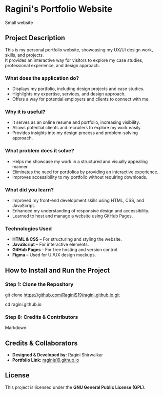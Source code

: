 # Ragini's Portfolio Website
Small website

## Project Description
This is my personal portfolio website, showcasing my UX/UI design work, skills, and projects.  
It provides an interactive way for visitors to explore my case studies, professional experience, and design approach.


### What does the application do?
- Displays my portfolio, including design projects and case studies.
- Highlights my expertise, services, and design approach.
- Offers a way for potential employers and clients to connect with me.

### Why it is useful?
- It serves as an online resume and portfolio, increasing visibility.
- Allows potential clients and recruiters to explore my work easily.
- Provides insights into my design process and problem-solving approach.

### What problem does it solve?
- Helps me showcase my work in a structured and visually appealing manner.
- Eliminates the need for portfolios by providing an interactive experience.
- Improves accessibility to my portfolio without requiring downloads.

### What did you learn?
- Improved my front-end development skills using HTML, CSS, and JavaScript.
- Enhanced my understanding of responsive design and accessibility.
- Learned to host and manage a website using GitHub Pages.

### Technologies Used
- **HTML & CSS** – For structuring and styling the website.
- **JavaScript** – For interactive elements.
- **GitHub Pages** – For free hosting and version control.
- **Figma** – Used for UI/UX design mockups.

## How to Install and Run the Project

### Step 1: Clone the Repository
git clone https://github.com/RaginiS19/ragini.github.io.git

cd ragini.github.io

### **Step 8: Credits & Contributors**  
Markdown
## Credits & Collaborators
- **Designed & Developed by:** Ragini Shirwalkar
- **Portfolio Link:** [raginis19.github.io](https://raginis19.github.io/ragini.github.io/index.html)

## License
This project is licensed under the **GNU General Public License (GPL)**.
